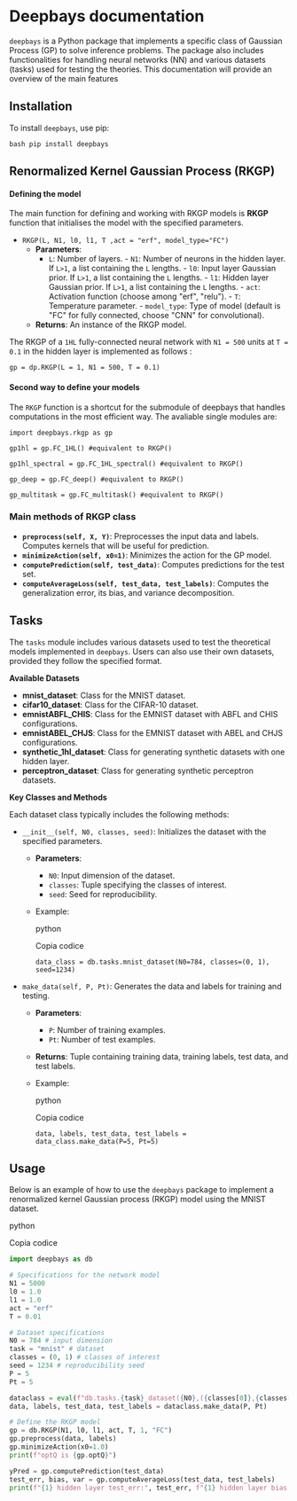 # Deepbays documentation
`deepbays` is a Python package that implements a specific class of Gaussian Process (GP) to solve inference problems. The package also includes functionalities for handling neural networks (NN) and various datasets (tasks) used for testing the theories. This documentation will provide an overview of the main features
## Installation 
To install `deepbays`, use pip:
```
bash pip install deepbays
```

## Renormalized Kernel Gaussian Process (RKGP)
#### Defining the model 
The main function for defining and working with RKGP models is **RKGP** function that initialises the model with the specified parameters.

- `RKGP(L, N1, l0, l1, T ,act = "erf", model_type="FC")`
  - **Parameters**:
	 - `L`: Number of layers.
            - `N1`: Number of neurons in the hidden layer. If `L>1`, a list containing the `L` lengths. 
            - `l0`: Input layer Gaussian prior. If `L>1`, a list containing the `L` lengths.
            - `l1`: Hidden layer Gaussian prior. If `L>1`, a list containing the `L` lengths.
            - `act`: Activation function (choose among "erf", "relu").
            - `T`: Temperature parameter.
            - `model_type`: Type of model (default is "FC" for fully connected, choose "CNN" for convolutional).
  - **Returns**: An instance of the RKGP model.

The RKGP of a `1HL` fully-connected neural network with `N1 = 500` units at `T = 0.1` in the hidden layer is implemented as follows : 
```
gp = dp.RKGP(L = 1, N1 = 500, T = 0.1)
```
#### Second way to define your models
The `RKGP` function is a shortcut for the submodule of deepbays that handles computations in the most efficient way. The avaliable single modules are:
```
import deepbays.rkgp as gp

gp1hl = gp.FC_1HL() #equivalent to RKGP()

gp1hl_spectral = gp.FC_1HL_spectral() #equivalent to RKGP()

gp_deep = gp.FC_deep() #equivalent to RKGP()

gp_multitask = gp.FC_multitask() #equivalent to RKGP()
```

### Main methods of RKGP class

- **`preprocess(self, X, Y)`**: Preprocesses the input data and labels. Computes kernels that will be useful for prediction.
- **`minimizeAction(self, x0=1)`**: Minimizes the action for the GP model.
- **`computePrediction(self, test_data)`**: Computes predictions for the test set.
- **`computeAverageLoss(self, test_data, test_labels)`**: Computes the generalization error, its bias, and variance decomposition.

## Tasks
The `tasks` module includes various datasets used to test the theoretical models implemented in `deepbays`. Users can also use their own datasets, provided they follow the specified format.

**Available Datasets**

- **mnist_dataset**: Class for the MNIST dataset.
- **cifar10_dataset**: Class for the CIFAR-10 dataset.
- **emnistABFL_CHIS**: Class for the EMNIST dataset with ABFL and CHIS configurations.
- **emnistABEL_CHJS**: Class for the EMNIST dataset with ABEL and CHJS configurations.
- **synthetic_1hl_dataset**: Class for generating synthetic datasets with one hidden layer.
- **perceptron_dataset**: Class for generating synthetic perceptron datasets.

**Key Classes and Methods**

Each dataset class typically includes the following methods:

- `__init__(self, N0, classes, seed)`: Initializes the dataset with the specified parameters.
    
    - **Parameters**:
        - `N0`: Input dimension of the dataset.
        - `classes`: Tuple specifying the classes of interest.
        - `seed`: Seed for reproducibility.
    - Example:
        
        python
        
        Copia codice
        
        `data_class = db.tasks.mnist_dataset(N0=784, classes=(0, 1), seed=1234)`
        
- `make_data(self, P, Pt)`: Generates the data and labels for training and testing.
    
    - **Parameters**:
        - `P`: Number of training examples.
        - `Pt`: Number of test examples.
    - **Returns**: Tuple containing training data, training labels, test data, and test labels.
    - Example:
        
        python
        
        Copia codice
        
        `data, labels, test_data, test_labels = data_class.make_data(P=5, Pt=5)`
## Usage

Below is an example of how to use the `deepbays` package to implement a renormalized kernel Gaussian process (RKGP) model using the MNIST dataset.

python

Copia codice

```python
import deepbays as db

# Specifications for the network model
N1 = 5000
l0 = 1.0
l1 = 1.0
act = "erf"
T = 0.01

# Dataset specifications
N0 = 784 # input dimension
task = "mnist" # dataset
classes = (0, 1) # classes of interest
seed = 1234 # reproducibility seed
P = 5
Pt = 5

dataclass = eval(f"db.tasks.{task}_dataset({N0},({classes[0]},{classes[1]}), {seed})")
data, labels, test_data, test_labels = dataclass.make_data(P, Pt)

# Define the RKGP model
gp = db.RKGP(N1, l0, l1, act, T, 1, "FC")
gp.preprocess(data, labels)
gp.minimizeAction(x0=1.0)
print(f"optQ is {gp.optQ}")

yPred = gp.computePrediction(test_data)
test_err, bias, var = gp.computeAverageLoss(test_data, test_labels)
print(f"{1} hidden layer test_err:", test_err, f"{1} hidden layer bias:", bias)

```
